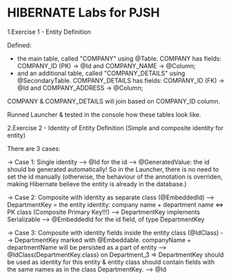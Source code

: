 # HIBERNATE Labs for PJSH

1.Exercise 1 - Entity Definition

Defined:
- the main table, called "COMPANY" using @Table.
COMPANY has fields: COMPANY_ID (PK) -> @Id  and COMPANY_NAME -> @Column;
- and an additional table, called "COMPANY_DETAILS" using @SecondaryTable.
COMPANY_DETAILS has fields: COMPANY_ID (FK) -> @Id and COMPANY_ADDRESS -> @Column;

COMPANY & COMPANY_DETAILS will join based on COMPANY_ID column.

Runned Launcher & tested in the console how these tables look like.


2.Exercise 2 - Identity of Entity Definition (Simple and composite identity for entity)

There are 3 cases:

-> Case 1: Single identity
   --> @Id for the id
   --> @GeneratedValue: the id should be generated automatically! So in the Launcher,
there is no need to set the id manually (otherwise, the behaviour of the annotation
is overriden, making Hibernate believe the entity is already in the database.)

-> Case 2: Composite with identity as separate class (@EmbeddedId)
   --> DepartmentKey = the entity identity: company name + department name <=> PK class
(Composite Primary Key!!!)
   --> DepartmentKey implements Serializable
   --> @EmbeddedId for the id field, of type DepartmentKey

-> Case 3: Composite with identity fields inside the entity class (@IdClass)
   --> DepartmentKey marked with @Embeddable. companyName + departmentName will be
persisted as a part of entity
   --> @IdClass(DepartmentKey.class) on Department_3 => DepartmentKey should be
used as identity for this entity & entity class should contain fields with the same names
as in the class DepartmentKey.
   --> @Id
